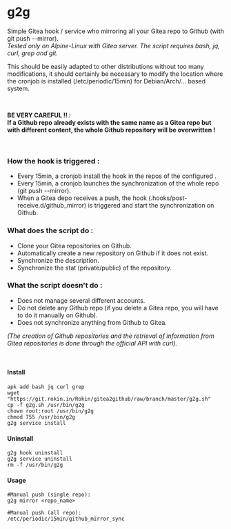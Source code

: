 # g2g

Simple Gitea hook / service who mirroring all your Gitea repo to Github (with git push --mirror). <br>
*Tested only on Alpine-Linux with Gitea server.*
*The script requires bash, jq, curl, grep and git.*


This should be easily adapted to other distributions without too many modifications, it should certainly be necessary to modify the location where the cronjob is installed (/etc/periodic/15min) for Debian/Arch/... based system.

<br>

**BE VERY CAREFUL !! : <br>
If a Github repo already exists with the same name as a Gitea repo but with different content, the whole Github repository will be overwritten !**


<br>

### How the hook is triggered :

-   Every 15min, a cronjob install the hook in the repos of the configured .
-   Every 15min, a cronjob launches the synchronization of the whole repo (git push --mirror).
-   When a Gitea depo receives a push, the hook (.hooks/post-receive.d/github_mirror) is triggered and start the synchronization on Github.

### What does the script do :

-   Clone your Gitea repositories on Github.
-   Automatically create a new repository on Github if it does not exist.
-   Synchronize the description.
-   Synchronize the stat (private/public) of the repository.

### What the script doesn't do :

-   Does not manage several different accounts.
-   Do not delete any Github repo (if you delete a Gitea repo, you will have to do it manually on Github).
-   Does not synchronize anything from Github to Gitea.

*(The creation of Github repositories and the retrieval of information from Gitea repositories is done through the official API with curl).*

<br>

#### Install 
```shell
apk add bash jq curl grep
wget "https://git.rokin.in/Rokin/gitea2github/raw/branch/master/g2g.sh"
cp -f g2g.sh /usr/bin/g2g
chown root:root /usr/bin/g2g
chmod 755 /usr/bin/g2g
g2g service install
```

#### Uninstall 
```shell
g2g hook uninstall
g2g service uninstall
rm -f /usr/bin/g2g
```

#### Usage 
```shell
#Manual push (single repo): 
g2g mirror <repo_name>

#Manual push (all repo): 
/etc/periodic/15min/github_mirror_sync

```

